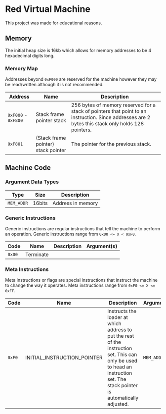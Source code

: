 # Red Virtual Machine

This project was made for educational reasons.

## Memory

The initial heap size is 16kb which allows for memory addresses
to be 4 hexadecimal digits long.

### Memory Map

Addresses beyond `0xF000` are reserved for the machine however
they may be read/written although it is not recommended.

| Address             | Name                                | Description                                                                                                                                        |
| ------------------- | ----------------------------------- | -------------------------------------------------------------------------------------------------------------------------------------------------- |
| `0xF000` - `0xF800` | Stack frame pointer stack           | 256 bytes of memory reserved for a stack of pointers that point to an instruction. Since addresses are 2 bytes this stack only holds 128 pointers. |
| `0xF801`            | (Stack frame pointer) stack pointer | The pointer for the previous stack.                                                                                                                |

## Machine Code

### Argument Data Types

| Type       | Size   | Description       |
| ---------- | ------ | ----------------- |
| `MEM_ADDR` | 16bits | Address in memory |

### Generic Instructions

Generic instructions are regular instructions that tell the
machine to perform an operation.
Generic instructions range from `0x00 <= X < 0xF0`.

| Code   | Name      | Description | Argument(s) |
| ------ | --------- | ----------- | ----------- |
| `0x00` | Terminate |             |             |

### Meta Instructions

Meta instructions or flags are special instructions that
instruct the machine to change the way it operates.
Meta instructions range from `0xF0 <= X <= 0xFF`.

| Code   | Name                        | Description                                                                                                                                                                  | Argument(s) |
| ------ | --------------------------- | ---------------------------------------------------------------------------------------------------------------------------------------------------------------------------- | ----------- |
| `0xF0` | INITIAL_INSTRUCTION_POINTER | Instructs the loader at which address to put the rest of the instruction set. This can only be used to head an instruction set. The stack pointer is automatically adjusted. | `MEM_ADDR`  |
